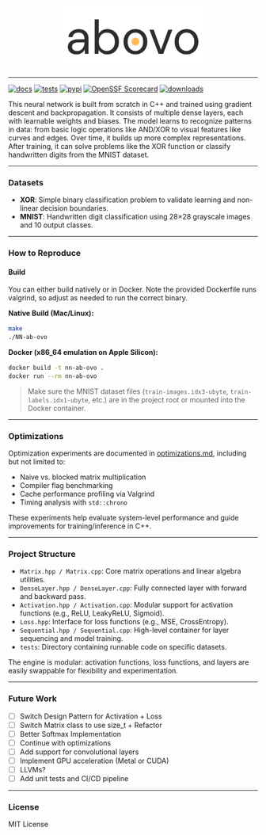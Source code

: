 <p align="center">
  <img src="https://raw.githubusercontent.com/emirdur/NN-ab-ovo/main/assets/abovo_logo.svg" width="300" alt="abovo logo"/>
</p>

---

[![docs](https://readthedocs.org/projects/nn-ab-ovo/badge/?version=latest)](https://nn-ab-ovo.readthedocs.io/en/latest/?badge=latest)
[![tests](https://github.com/emirdur/NN-ab-ovo/actions/workflows/tests.yml/badge.svg)](https://github.com/emirdur/NN-ab-ovo/actions)
[![pypi](https://badge.fury.io/py/abovo.svg)](https://pypi.org/project/abovo/)
[![OpenSSF Scorecard](https://api.scorecard.dev/projects/github.com/emirdur/NN-ab-ovo/badge)](https://scorecard.dev/viewer/?uri=github.com/emirdur/NN-ab-ovo)
[![downloads](https://static.pepy.tech/badge/abovo)](https://pepy.tech/projects/abovo)

This neural network is built from scratch in C++ and trained using gradient descent and backpropagation. It consists of multiple dense layers, each with learnable weights and biases. The model learns to recognize patterns in data: from basic logic operations like AND/XOR to visual features like curves and edges. Over time, it builds up more complex representations. After training, it can solve problems like the XOR function or classify handwritten digits from the MNIST dataset.

---

### Datasets

- **XOR**: Simple binary classification problem to validate learning and non-linear decision boundaries.
- **MNIST**: Handwritten digit classification using 28×28 grayscale images and 10 output classes.

---

### How to Reproduce

#### Build

You can either build natively or in Docker. Note the provided Dockerfile runs valgrind, so adjust as needed to run the correct binary.

**Native Build (Mac/Linux):**

```bash
make
./NN-ab-ovo
```

**Docker (x86_64 emulation on Apple Silicon):**

```bash
docker build -t nn-ab-ovo .
docker run --rm nn-ab-ovo
```

> Make sure the MNIST dataset files (`train-images.idx3-ubyte`, `train-labels.idx1-ubyte`, etc.) are in the project root or mounted into the Docker container.

---

### Optimizations

Optimization experiments are documented in [optimizations.md](tests/optimizations.md), including but not limited to:

- Naive vs. blocked matrix multiplication
- Compiler flag benchmarking
- Cache performance profiling via Valgrind
- Timing analysis with `std::chrono`

These experiments help evaluate system-level performance and guide improvements for training/inference in C++.

---

### Project Structure

- `Matrix.hpp / Matrix.cpp`: Core matrix operations and linear algebra utilities.
- `DenseLayer.hpp / DenseLayer.cpp`: Fully connected layer with forward and backward pass.
- `Activation.hpp / Activation.cpp`: Modular support for activation functions (e.g., ReLU, LeakyReLU, Sigmoid).
- `Loss.hpp`: Interface for loss functions (e.g., MSE, CrossEntropy).
- `Sequential.hpp / Sequential.cpp`: High-level container for layer sequencing and model training.
- `tests`: Directory containing runnable code on specific datasets.

The engine is modular: activation functions, loss functions, and layers are easily swappable for flexibility and experimentation.

---

### Future Work

- [ ] Switch Design Pattern for Activation + Loss
- [ ] Switch Matrix class to use size_t + Refactor
- [ ] Better Softmax Implementation
- [ ] Continue with optimizations
- [ ] Add support for convolutional layers
- [ ] Implement GPU acceleration (Metal or CUDA)
- [ ] LLVMs?
- [ ] Add unit tests and CI/CD pipeline

---

### License

MIT License
